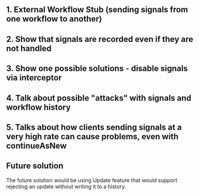 ## 1.  External Workflow Stub (sending signals from one workflow to another)
## 2.  Show that signals are recorded even if they are not handled
## 3. Show one possible solutions - disable signals via interceptor
## 4. Talk about possible "attacks" with signals and workflow history
## 5. Talks about how clients sending signals at a very high rate can cause problems, even with continueAsNew

## Future solution
The future solution would be using Update feature that would 
support rejecting an update without writing it to a history.